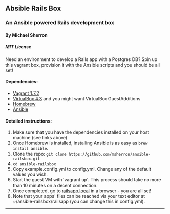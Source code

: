 ## Absible Rails Box
### An Ansible powered Rails development box
#### By Michael Sherron
##### *MIT License*

Need an environment to develop a Rails app with a Postgres DB? Spin up this vagrant box, provision it with the Ansible scripts and you should be all set!

#### Dependencies:
  * [Vagrant 1.7.2](https://www.vagrantup.com/download-archive/v1.7.2.html)
  * [VirtualBox 4.3](https://www.virtualbox.org/wiki/Download_Old_Builds) and you might want VirtualBox GuestAdditions
  * [Homebrew](http://brew.sh/)
  * [Ansible](http://docs.ansible.com/ansible/intro_installation.html)

#### Detailed instructions:
  1. Make sure that you have the dependencies installed on your host machine (see links above)
  1. Once Homebrew is installed, installing Ansible is as easy as `brew install ansible`.
  1. Clone the repo: `git clone https://github.com/msherron/ansible-railsbox.git`
  1. `cd ansible-railsbox`
  1. Copy example.config.yml to config.yml. Change any of the default values you wish.
  1. Start the guest  VM with 'vagrant up'. This process should take no more than 10 minutes on a decent connection.
  1. Once completed, go to [railsapp.local](http://railsapp.local) in a browser - you are all set!
  1. Note that your apps' files can be reached via your text editor at ~/ansible-railsbox/railsapp (you can change this in config.yml).


***
